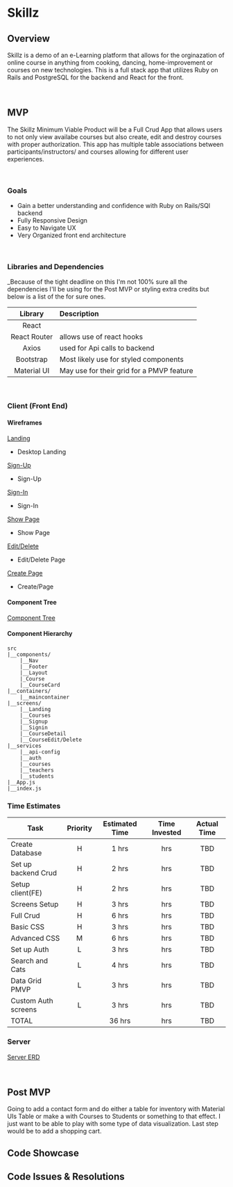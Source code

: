 # Skillz

## Overview

Skillz is a demo of an e-Learning platform that allows for the orginazation of online course in anything from cooking, dancing, home-improvement or courses on new technologies. This is a full stack app that utilizes Ruby on Rails and PostgreSQL for the backend and React for the front.

<br>

## MVP

The Skillz Minimum Viable Product will be a Full Crud App that allows users to not only view availabe courses but also create, edit and destroy courses with proper authorization. This app has multiple table associations between participants/instructors/ and courses allowing for different user experiences.

<br>

### Goals

- Gain a better understanding and confidence with Ruby on Rails/SQl backend
- Fully Responsive Design
- Easy to Navigate UX
- Very Organized front end architecture

<br>

### Libraries and Dependencies

\_Because of the tight deadline on this I'm not 100% sure all the dependencies I'll be using for the Post MVP or styling extra credits but below is a list of the for sure ones.

|   Library    | Description                               |
| :----------: | :---------------------------------------- |
|    React     |
| React Router | allows use of react hooks                 |
|    Axios     | used for Api calls to backend             |
|  Bootstrap   | Most likely use for styled components     |
| Material UI  | May use for their grid for a PMVP feature |

<br>

### Client (Front End)

#### Wireframes

[Landing](https://wireframe.cc/8gvMuL)

- Desktop Landing

[Sign-Up](https://wireframe.cc/wnpBB8)

- Sign-Up

[Sign-In](https://wireframe.cc/fuOtQf)

- Sign-In

[Show Page](https://wireframe.cc/5FhULf)

- Show Page

[Edit/Delete](https://wireframe.cc/1akAod)

- Edit/Delete Page

[Create Page](https://wireframe.cc/zk3hQR)

- Create/Page

#### Component Tree

[Component Tree](https://whimsical.com/skills-component-hierarchy-6eUJ3M6ssqjv2wGeooVrAg)

#### Component Hierarchy

```
src
|__components/
    |__Nav
    |__Footer
    |__Layout
    |_Course
    |__CourseCard
|__containers/
    |__maincontainer
|__screens/
    |__Landing
    |__Courses
    |__Signup
    |__Signin
    |__CourseDetail
    |__CourseEdit/Delete
|__services
    |__api-config
    |__auth
    |__courses
    |__teachers
    |__students
|__App.js
|__index.js

```

### Time Estimates

| Task                | Priority | Estimated Time | Time Invested | Actual Time |
| ------------------- | :------: | :------------: | :-----------: | :---------: |
| Create Database     |    H     |     1 hrs      |      hrs      |     TBD     |
| Set up backend Crud |    H     |     2 hrs      |      hrs      |     TBD     |
| Setup client(FE)    |    H     |     2 hrs      |      hrs      |     TBD     |
| Screens Setup       |    H     |     3 hrs      |      hrs      |     TBD     |
| Full Crud           |    H     |     6 hrs      |      hrs      |     TBD     |
| Basic CSS           |    H     |     3 hrs      |      hrs      |     TBD     |
| Advanced CSS        |    M     |     6 hrs      |      hrs      |     TBD     |
| Set up Auth         |    L     |     3 hrs      |      hrs      |     TBD     |
| Search and Cats     |    L     |     4 hrs      |      hrs      |     TBD     |
| Data Grid PMVP      |    L     |     3 hrs      |      hrs      |     TBD     |
| Custom Auth screens |    L     |     3 hrs      |      hrs      |     TBD     |
| TOTAL               |          |     36 hrs     |      hrs      |     TBD     |

### Server

[Server ERD](https://app.diagrams.net/#G1sre_vJmnTvYK5rDYnHogy86Y8x4UpN18)

<br>

## Post MVP

Going to add a contact form and do either a table for inventory with Material UIs Table or make a with Courses to Students or something to that effect. I just want to be able to play with some type of data visualization. Last step would be to add a shopping cart.

## Code Showcase

## Code Issues & Resolutions
